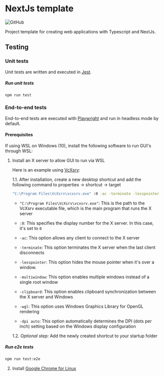 # NextJs template

![GitHub](https://img.shields.io/github/license/stijnklomp/nextjs-template?style=flat)

Project template for creating web applications with Typescript and NextJs.

## Testing

### Unit tests

Unit tests are written and executed in [Jest](https://jestjs.io/).

##### Run unit tests

```sh
npm run test
```

### End-to-end tests

End-to-end tests are executed with [Playwright](https://playwright.dev/) and run in headless mode by default.

#### Prerequisites

If using WSL on Windows (10), install the following software to run GUI's through WSL:

1. Install an X server to allow GUI to run via WSL

    Here is an example using [VcXsrv](https://sourceforge.net/projects/vcxsrv/):

    1.1. After installation, create a new desktop shortcut and add the following command to properties -> shortcut -> target

    ```sh
    "C:\Program Files\VcXsrv\vcxsrv.exe" :0 -ac -terminate -lesspointer -multiwindow -clipboard -wgl -dpi auto
    ```

    - `"C:\Program Files\VcXsrv\vcxsrv.exe"`: This is the path to the VcXsrv executable file, which is the main program that runs the X server

    - `:0`: This specifies the display number for the X server. In this case, it's set to `0`

    - `-ac`: This option allows any client to connect to the X server

    - `-terminate`: This option terminates the X server when the last client disconnects

    - `-lesspointer`: This option hides the mouse pointer when it's over a window.

    - `-multiwindow`: This option enables multiple windows instead of a single root window

    - `-clipboard`: This option enables clipboard synchronization between the X server and Windows

    - `-wgl`: This option uses Windows Graphics Library for OpenGL rendering

    - `-dpi auto`: This option automatically determines the DPI (dots per inch) setting based on the Windows display configuration

    1.2. *Optional step:* Add the newly created shortcut to your startup folder

##### Run e2e tests

```sh
npm run test:e2e
```

2. Install [Google Chrome for Linux](https://learn.microsoft.com/en-us/windows/wsl/tutorials/gui-apps#install-google-chrome-for-linux)